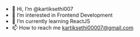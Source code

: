 - 👋 Hi, I’m @kartiksethi007
- 👀 I’m interested in Frontend Development
- 🌱 I’m currently learning ReactJS
- 📫 How to reach me kartiksethi00007@gmail.com

<!---
kartiksethi007/kartiksethi007 is a ✨ special ✨ repository because its `README.md` (this file) appears on your GitHub profile.
You can click the Preview link to take a look at your changes.
--->
